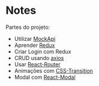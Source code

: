 # Notes

Partes do projeto:
* Utilizar [MockApi](https://www.mockapi.io)
* Aprender [Redux](https://medium.com/@stowball/a-dummys-guide-to-redux-and-thunk-in-react-d8904a7005d3)
* Criar Login com Redux
* CRUD usando [axios](https://github.com/axios/axios)
* Usar [React-Router](https://reacttraining.com/react-router/web)
* Animações com [CSS-Transition](https://reactcommunity.org/react-transition-group/css-transition)
* Modal com [React-Modal](https://github.com/reactjs/react-modal)